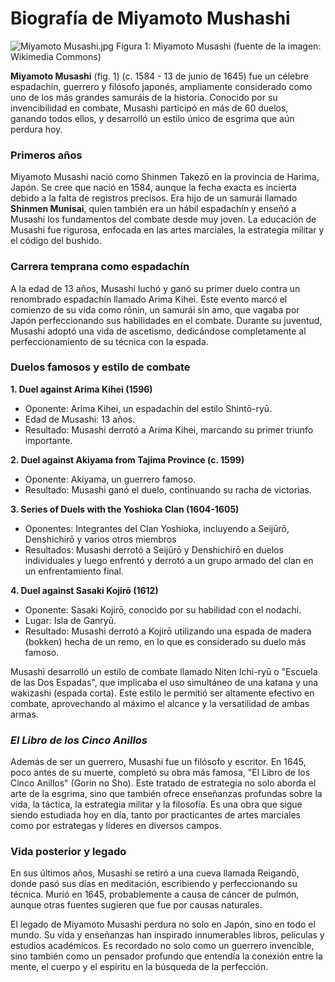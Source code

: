 # Biografía de Miyamoto Mushashi

![Miyamoto Musashi.jpg](https://upload.wikimedia.org/wikipedia/commons/thumb/b/b4/Miyamoto_Musashi.jpg/640px-Miyamoto_Musashi.jpg)
Figura 1: Miyamoto Musashi (fuente de la imagen: Wikimedia Commons)

**Miyamoto Musashi** (fig. 1) (c. 1584 - 13 de junio de 1645) fue un célebre espadachín, guerrero y filósofo japonés, ampliamente considerado como uno de los más grandes samuráis de la historia. Conocido por su invencibilidad en combate, Musashi participó en más de 60 duelos, ganando todos ellos, y desarrolló un estilo único de esgrima que aún perdura hoy.




### Primeros años 
Miyamoto Musashi nació como Shinmen Takezō en la provincia de Harima, Japón. Se cree que nació en 1584, aunque la fecha exacta es incierta debido a la falta de registros precisos. Era hijo de un samurái llamado **Shinmen Munisai**, quien también era un hábil espadachín y enseñó a Musashi los fundamentos del combate desde muy joven. La educación de Musashi fue rigurosa, enfocada en las artes marciales, la estrategia militar y el código del bushido.

### Carrera temprana como espadachín
A la edad de 13 años, Musashi luchó y ganó su primer duelo contra un renombrado espadachín llamado Arima Kihei. Este evento marcó el comienzo de su vida como rōnin, un samurái sin amo, que vagaba por Japón perfeccionando sus habilidades en el combate. Durante su juventud, Musashi adoptó una vida de ascetismo, dedicándose completamente al perfeccionamiento de su técnica con la espada.

### Duelos famosos y estilo de combate
**1. Duel against Arima Kihei (1596)**
   - Oponente: Arima Kihei, un espadachín del estilo Shintō-ryū.
   - Edad de Musashi: 13 años.
   - Resultado: Musashi derrotó a Arima Kihei, marcando su primer triunfo importante.

**2. Duel against Akiyama from Tajima Province (c. 1599)**
  - Oponente: Akiyama, un guerrero famoso.
  -  Resultado: Musashi ganó el duelo, continuando su racha de victorias.

**3. Series of Duels with the Yoshioka Clan (1604-1605)**
 - Oponentes: Integrantes del Clan Yoshioka, incluyendo a Seijūrō, Denshichirō y varios otros miembros
  - Resultados: Musashi derrotó a Seijūrō y Denshichirō en duelos individuales y luego enfrentó y derrotó a un grupo armado del clan en un enfrentamiento final.

**4. Duel against Sasaki Kojirō (1612)**
- Oponente: Sasaki Kojirō, conocido por su habilidad con el nodachi.
- Lugar: Isla de Ganryū.
- Resultado: Musashi derrotó a Kojirō utilizando una espada de madera (bokken) hecha de un remo, en lo que es considerado su duelo más famoso.

Musashi desarrolló un estilo de combate llamado Niten Ichi-ryū o "Escuela de las Dos Espadas", que implicaba el uso simultáneo de una katana y una wakizashi (espada corta). Este estilo le permitió ser altamente efectivo en combate, aprovechando al máximo el alcance y la versatilidad de ambas armas.

### ***El Libro de los Cinco Anillos***
Además de ser un guerrero, Musashi fue un filósofo y escritor. En 1645, poco antes de su muerte, completó su obra más famosa, "El Libro de los Cinco Anillos" (Gorin no Sho). Este tratado de estrategia no solo aborda el arte de la esgrima, sino que también ofrece enseñanzas profundas sobre la vida, la táctica, la estrategia militar y la filosofía. Es una obra que sigue siendo estudiada hoy en día, tanto por practicantes de artes marciales como por estrategas y líderes en diversos campos.

### **Vida posterior y legado**
En sus últimos años, Musashi se retiró a una cueva llamada Reigandō, donde pasó sus días en meditación, escribiendo y perfeccionando su técnica. Murió en 1645, probablemente a causa de cáncer de pulmón, aunque otras fuentes sugieren que fue por causas naturales.

El legado de Miyamoto Musashi perdura no solo en Japón, sino en todo el mundo. Su vida y enseñanzas han inspirado innumerables libros, películas y estudios académicos. Es recordado no solo como un guerrero invencible, sino también como un pensador profundo que entendía la conexión entre la mente, el cuerpo y el espíritu en la búsqueda de la perfección.